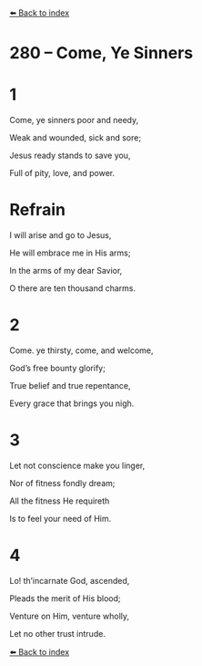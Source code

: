 [⬅️ Back to index](../README.md)

# 280 – Come, Ye Sinners





# 1

Come, ye sinners poor and needy,

Weak and wounded, sick and sore;

Jesus ready stands to save you,

Full of pity, love, and power.



# Refrain

I will arise and go to Jesus,

He will embrace me in His arms;

In the arms of my dear Savior,

O there are ten thousand charms.



# 2

Come. ye thirsty, come, and welcome,

God’s free bounty glorify;

True belief and true repentance,

Every grace that brings you nigh.



# 3

Let not conscience make you linger,

Nor of fitness fondly dream;

All the fitness He requireth

Is to feel your need of Him.



# 4

Lo! th’incarnate God, ascended,

Pleads the merit of His blood;

Venture on Him, venture wholly,

Let no other trust intrude.

[⬅️ Back to index](../README.md)
